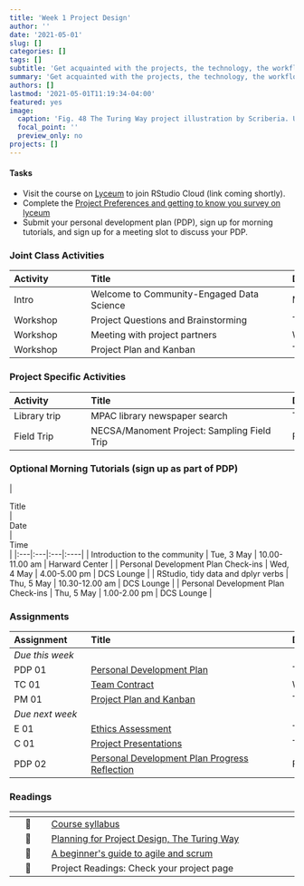 ```yaml
---
title: 'Week 1 Project Design'
author: ''
date: '2021-05-01'
slug: []
categories: []
tags: []
subtitle: 'Get acquainted with the projects, the technology, the workflow, and create a personal development plan for the skills you want to acquire during the course :toolbox:'
summary: 'Get acquainted with the projects, the technology, the workflow, and create a personal development plan for the skills you want to acquire during the course.'
authors: []
lastmod: '2021-05-01T11:19:34-04:00'
featured: yes
image:
  caption: 'Fig. 48 The Turing Way project illustration by Scriberia. Used under a CC-BY 4.0 licence. DOI: 10.5281/zenodo.3332807. Weblink: https://the-turing-way.netlify.app/_images/project-design.jpg'
  focal_point: ''
  preview_only: no
projects: []
---
```



#### Tasks

- Visit the course on [Lyceum](https://lyceum.bates.edu/login/index.php) to join RStudio Cloud (link coming shortly).
- Complete the [Project Preferences and getting to know you survey on lyceum](https://lyceum.bates.edu/login/index.php)
- Submit your personal development plan (PDP), sign up for morning tutorials, and sign up for a meeting slot to discuss your PDP. 

### Joint Class Activities

| <div style="width:120px;text-align:left">Activity</div> | <div style="width:340px;text-align:left">Title</div> | <div style="width:200px;text-align:left">Date</div> |
|:---|:---|:---|
| Intro | Welcome to Community-Engaged Data Science | Mon, 2 May |
| Workshop | Project Questions and Brainstorming | Tue, 3 May |
| Workshop | Meeting with project partners  | Wed, 4 May |
| Workshop | Project Plan and Kanban | Thu, 5 May |

### Project Specific Activities

| <div style="width:120px;text-align:left">Activity</div> | <div style="width:340px;text-align:left">Title</div> | <div style="width:200px;text-align:left">Date</div> |
|:---|:---|:---|
| Library trip | MPAC library newspaper search | Thu, 5 May | 3.00-4.00
| Field Trip | NECSA/Manoment Project: Sampling Field Trip | Fri, 6 May | 8.00-11.00


### Optional Morning Tutorials (sign up as part of PDP)

 | <div style="width:340px;text-align:left">Title</div> | <div style="width:200px;text-align:left">Date</div> |  <div style="width:120px;text-align:left">Time </div> |
|:---|:---|:---|:----|
| Introduction to the community | Tue, 3 May | 10.00-11.00 am |  Harward Center |
| Personal Development Plan Check-ins | Wed, 4 May | 4.00-5.00 pm | DCS Lounge |
| RStudio, tidy data and dplyr verbs | Thu, 5 May | 10.30-12.00 am | DCS Lounge |
| Personal Development Plan Check-ins | Thu, 5 May | 1.00-2.00 pm | DCS Lounge |


### Assignments

| <div style="width:120px;text-align:left">Assignment</div> | <div style="width:340px;text-align:left">Title</div> | <div style="width:200px;text-align:left">Due</div> |
|:---|:---|:---|
| *Due this week* | | |
| PDP 01 | [Personal Development Plan](https://forms.gle/LqGXuk4CKatjxtHaA) | Tue, 3 May, 23:59 EST |
| TC 01 | [Team Contract](https://lyceum.bates.edu/login/index.php) | Wed, 4 May, 23:59 EST |
| PM 01 | [Project Plan and Kanban](https://lyceum.bates.edu/login/index.php) | Thu, 7 May, 23:59 EST |
| *Due next week* | | |
| E 01 | [Ethics Assessment](https://lyceum.bates.edu/login/index.php) | Tue,  May 12, 23:59 EST |
| C 01 | [Project Presentations](https://lyceum.bates.edu/login/index.php) | Thu, 14 May, 23:59 EST |
| PDP 02 | [Personal Development Plan Progress Reflection](https://lyceum.bates.edu/login/index.php) | Fri, 15 May, 23:59 EST |

### Readings

| <div style="width:50px"></div>  | <div style="width:420px"></div>  |  <div style="width:200px"></div> |
|:---:|:---|:---:|
| :page_facing_up: | [Course syllabus](/#syllabus) | **Required** | 
| :open_book: | [Planning for Project Design, The Turing Way](https://the-turing-way.netlify.app/project-design/pd-overview/pd-overview-planning.html) | **Required** |
| :page_facing_up: | [A beginner's guide to agile and scrum](https://blog.trello.com/beginners-guide-scrum-and-agile-project-management) | **Required** |
| :page_facing_up: | Project Readings: Check your project page | **Required** |

